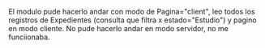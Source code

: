 El modulo <ExpedientesDataGrid> pude hacerlo andar con modo de Pagina="client", 
leo todos los registros de Expedientes (consulta que filtra x estado="Estudio")
y pagino en modo cliente. No pude hacerlo andar en modo servidor, no me funciionaba.